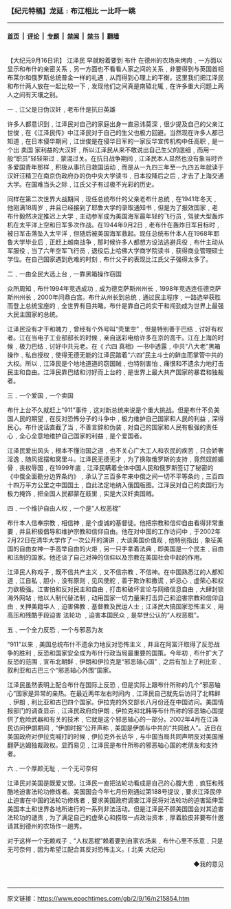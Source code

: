 ### 【纪元特稿】龙延﹕布江相比 一比吓一跳

---

#### [首页](../../../..?n215854) &nbsp;|&nbsp; [评论](../../../../../epoch-comment?n215854) &nbsp;|&nbsp; [专题](../../../../../epoch-special?n215854) &nbsp;|&nbsp; [禁闻](../../../../../epoch-news?n215854) &nbsp;|&nbsp; [禁书](../../../../../books?n215854) &nbsp;|&nbsp; [翻墙](https://github.com/gfw-breaker/nogfw/blob/master/README.md?n215854)


<div class="post_content" id="artbody" itemprop="articleBody">
 <!-- article content begin -->
 <p>
  <font color="#ffffff">
   (http://www.epochtimes.com)
  </font>
  <br/>
  【大纪元9月16日讯】
  <ok href="nf801.htm">
   江泽民
  </ok>
  早就盼着要到
  <ok href="nf702.htm">
   布什
  </ok>
  在德州的农场来烤肉﹐一方面以显示和布什的亲密关系﹐另一方面也不看看人家之间的关系﹐非要得到与英国首相布莱尔和俄罗斯总统普金一样的礼遇﹐从而得到心理上的平衡。这里我们把江泽民和布什两人放在一起比较一下﹐发现他们之间真是南辕北辄﹐在许多重大问题上两人之间有天壤之别。
 </p>
 <p>
  一﹑江父是日伪汉奸﹐老布什是抗日英雄
 </p>
 <p>
  许多人都意识到﹐江泽民对自己的家庭出身一直忌讳莫深﹐很少提及自己的父亲江世俊﹐在《江泽民传》中江泽民对于自己的生父也极力回避。当然现在许多人都已知道﹐在日本侵华期间﹐江世俊是在侵华日军的一家反华宣传机构中任高职﹐是一个出
  <ok href="nf801.htm">
   卖国
  </ok>
  家利益的大汉奸﹐所以江泽民从来不敢说出自己生父的底细﹐而用一般“职员”轻轻带过﹑蒙混过关。在抗日战争期间﹐江泽民本人显然也没有象当时许多爱国青年那样﹐积极从事抗日救国运动﹐而是从一九四三年至一九四五年就读于汉奸汪精卫在南京伪政府办的伪中央大学读书﹐日本投降后之后﹐才去了上海交通大学。在国难当头之际﹐江氏父子有过极不光彩的历史。
 </p>
 <p>
  同样在第二次世界大战期间﹐现任总统布什的父亲老布什总统﹐在1941年冬天﹐他刚满18周岁﹐并且已经接到了耶鲁大学的录取通知书﹐但是为了报效国家﹐老布什毅然决定推迟上大学﹐主动参军成为美国海军最年轻的飞行员﹐驾驶大型轰炸机在太平洋上空和日军多次作战。在1944年9月2日﹐老布什在轰炸日军目标时﹐被日军击落坠入太平洋﹐但随后被美国海军救起。现任总统布什本人在1968年耶鲁大学毕业后﹐正赶上越南战争﹐那时候许多人都想方设法逃避兵役﹐布什主动从军服役﹐当了六年空军飞行员﹐退役后上哈佛大学商学院读书﹐获得商业管理硕士学位。在自己国家遇到危难的时刻﹐布什父子的表现比江氏父子强得太多了。
 </p>
 <p>
  二﹑一由全民大选上台﹐一靠黑箱操作窃国
 </p>
 <p>
  众所周知﹐布什1994年竞选成功﹐成为德克萨斯州州长﹐1998年竞选连任德克萨斯州州长﹐2000年问鼎白宫。布什从州长到总统﹐通过民主程序﹐一路选举获胜而登上总统宝座的﹐全世界有目共睹。布什是靠自己的实干和闯劲成为世界上最强大民主国家的总统。
 </p>
 <p>
  江泽民没有才干和魄力﹐曾经有个外号叫“壳里空”﹐但是特别善于巴结﹑讨好有权者。江在当电子工业部部长的时候﹐亲自送彩电给许多在京的高干。江在上海的时候﹐极力巴结﹑讨好中共元老。在《
  <ok href="nf1102.htm">
   六四
  </ok>
  真相》一书中透露﹐中共“八大老”黑箱操作﹑私自授权﹐使得无德无能的江泽民踏着“六四”民主斗士的鲜血而掌管中共的大权。所以﹐江泽民是个地地道道的窃国贼﹐也特别害怕﹑痛恨和不遗余力地打击民主和自由。江泽民靠巴结和讨好而上台的﹐是世界上最大共产国家的暴君和独裁者。
 </p>
 <p>
  三﹑一个爱国﹐一个卖国
 </p>
 <p>
  布什上台不久就赶上“911”事件﹐这对新总统来说是个重大挑战。但是布什不负美国人民的期望﹐在反对恐怖分子的斗争中﹐极力维护自己国家和人民的利益﹐深得民心。布什说话直截了当﹐不善言辞和伪装﹐对自己的国家和人民有极强的责任心﹐全心全意地维护自己国家的利益﹐是个爱国者。
 </p>
 <p>
  江泽民爱出风头﹐根本不懂治国之道﹐也不关心广大工人和农民的疾苦﹐只会娇奢淫逸﹑随风摇摆和窝里斗。江泽民无德无才﹐为了换取俄罗斯的支持﹐竟然奴颜媚骨﹐丧权辱国﹐在1999年底﹐江泽民瞒着全体中国人民和俄罗斯签订了秘密的《中俄全面勘分边界条约》﹐承认了三百多年来中俄之间一切不平等条约﹐三百四十四万平方公里之中国国土﹐自此法定地纳入俄国版图。江泽民对自己的卖国行为极力掩饰﹐把全国人民都蒙在鼓里﹐实是大汉奸卖国贼。
 </p>
 <p>
  四﹑一个维护自由人权﹐一个是“人权恶棍”
 </p>
 <p>
  布什本人信奉宗教﹑相信神﹐是个虔诚的基督徒。他把宗教和信仰自由看得非常重要﹐并且积极倡导和维护宗教和信仰自由。他在对中国的工作访问中﹐于2002年2月22日在清华大学作了一次公开的演讲﹐大谈美国价值观﹐他特别指出﹐象征美国的自由女神一手高举自由的火炬﹐另一只手拿着法典﹐即美国是一个民主﹑自由和法制的国家。他还谈了自己对神的信仰以及宗教在美国社会中起的作用。
 </p>
 <p>
  江泽民人称戏子﹐既不信共产主义﹐又不信宗教﹑不信神。在中国熟悉江的人都知道﹐江自私﹑胆小﹑没有原则﹐见风使舵﹐善于欺诈和撒谎﹐妒忌心﹑虚荣心和权力欲极强。江害怕和反对民主和自由﹐打击和破坏言论与网络信息自由﹐大肆封锁海外网站﹔他以人制代替法制﹐动用国家一切力量来打击异己和迫害宗教和信仰自由﹐关押美籍华人﹐迫害佛教﹑基督教及民运人士﹔江泽民大搞国家恐怖主义﹐用高压和残酷手段迫害
  <ok href="http://falundafa.org">
   法轮功
  </ok>
  ﹐迫害本国民众﹐是举世公认的“人权恶棍”。
 </p>
 <p>
  五﹑一个全力反恐﹐一个与邪恶为友
 </p>
 <p>
  “911”以来﹐美国总统布什不遗余力地反对恐怖主义﹐并且在阿富汗取得了反恐战争的胜利﹐反恐和国家安全成为布什行政当局最重要的国策。今年初﹐布什扩大了反恐的范围﹐宣布北朝鲜﹑伊朗和伊拉克是“邪恶轴心国”﹐之后有加上了利比亚﹑叙利亚和古巴三个“邪恶轴心外围”国家。
 </p>
 <p>
  江泽民虽然表明上配合布什在国际上反恐﹐但是实际上跟布什所称的几个“邪恶轴心”国家是异常的亲热。在最近两年左右时间内﹐江泽民自己就先后访问了北韩鲜﹑伊朗﹑利比亚和古巴四个国家。伊拉克的外交部长八月份还在中国访问。美国情报部门的调查显示﹐江泽民政府向伊朗﹑伊拉克和北韩等布什所称的邪恶轴心国提供了危险武器和有关的技术﹐它就是这个邪恶轴心的一部分。2002年4月在江泽民访问伊朗期间﹐“伊朗时报”公开声称﹐美国是伊朗与中共的“共同敌人”。近日在美国政府对伊拉克喊打的时候﹐伊拉克外长访华﹐与中国当局共同声明反对美国推翻萨达姆独裁政权。显而易见﹐江泽民是布什所称的邪恶轴心国的老朋友和支持者。
 </p>
 <p>
  六﹑一个厚颜无耻﹐一个无可奈何
 </p>
 <p>
  江泽民对美国是既爱又恨。江泽民一直把法轮功看成是自己的心腹大患﹐疯狂和残酷地迫害法轮功修炼者。美国国会今年七月份刚通过第188号提议﹐要求江泽民停止迫害在中国的法轮功修炼者﹐要求美国政府调查江泽民将对法轮功的迫害延伸至美国本土和世界各地所进行的一系列非法活动。但是江泽民不顾美国国会对其迫害法轮功的谴责﹐为了满足自己的虚荣心和捞取一点政治资本﹐厚着脸皮非要布什邀请其到德州的农场作一趟秀。
 </p>
 <p>
  对于这样一个无赖戏子﹑“人权恶棍”赖着要到自家农场来﹐布什心里不乐意﹐只是无可奈何﹐因为希望江配合其反对恐怖主义。(
  <ok href="nsc412.htm">
   北美
  </ok>
  大纪元)
 </p>
 <div align="right">
  <ok href="sendmail.asp?p=pinglunfankui&amp;subject=评论文章读者反馈&amp;body=您好﹐我读了贵网站的文章《【纪元特稿】龙延﹕布江相比" 一比吓一跳》后﹐="">
   ◆我的意见
  </ok>
 </div>
 <p>
  <font color="#ffffff">
   (http://www.dajiyuan.com)
  </font>
 </p>
 <!-- article content end -->
 <div id="below_article_ad">
 </div>
</div>


---

原文链接：https://www.epochtimes.com/gb/2/9/16/n215854.htm